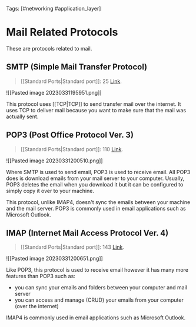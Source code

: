 Tags: [#networking #application_layer]

# Mail Related Protocols

These are protocols related to mail.

## SMTP (Simple Mail Transfer Protocol)

>[[Standard Ports|Standard port]]: 25
>[Link](https://en.wikipedia.org/wiki/Simple_Mail_Transfer_Protocol).

![[Pasted image 20230331195951.png]]

This protocol uses [[TCP|TCP]] to send transfer mail over the internet. It uses TCP to deliver mail because you want to make sure that the mail was actually sent.

## POP3 (Post Office Protocol Ver. 3)

>[[Standard Ports|Standard port]]: 110
>[Link](https://en.wikipedia.org/wiki/Post_Office_Protocol).

![[Pasted image 20230331200510.png]]

Where SMTP is used to send email, POP3 is used to receive email. All POP3 does is download emails from your mail server to your computer. Usually, POP3 deletes the email when you download it but it can be configured to simply copy it over to your machine.

This protocol, unlike IMAP4, doesn't sync the emails between your machine and the mail server. POP3 is commonly used in email applications such as Microsoft Outlook.

## IMAP (Internet Mail Access Protocol Ver. 4)

>[[Standard Ports|Standard port]]: 143
>[Link](https://en.wikipedia.org/wiki/Internet_Message_Access_Protocol).

![[Pasted image 20230331200651.png]]

Like POP3, this protocol is used to receive email however it has many more features than POP3 such as:

- you can sync your emails and folders between your computer and mail server
- you can access and manage (CRUD) your emails from your computer (over the internet)

IMAP4 is commonly used in email applications such as Microsoft Outlook.
